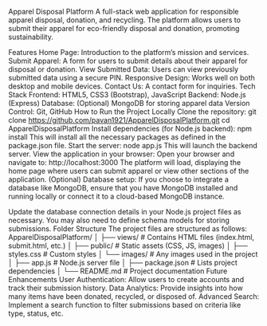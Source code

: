 Apparel Disposal Platform
A full-stack web application for responsible apparel disposal, donation, and recycling. The platform allows users to submit their apparel for eco-friendly disposal and donation, promoting sustainability.

Features
Home Page: Introduction to the platform’s mission and services.
Submit Apparel: A form for users to submit details about their apparel for disposal or donation.
View Submitted Data: Users can view previously submitted data using a secure PIN.
Responsive Design: Works well on both desktop and mobile devices.
Contact Us: A contact form for inquiries.
Tech Stack
Frontend: HTML5, CSS3 (Bootstrap), JavaScript
Backend: Node.js (Express)
Database: (Optional) MongoDB for storing apparel data
Version Control: Git, GitHub
How to Run the Project Locally
Clone the repository:
git clone https://github.com/pavan1921/ApparelDisposalPlatform.git
cd ApparelDisposalPlatform
Install dependencies (for Node.js backend):
npm install
This will install all the necessary packages as defined in the package.json file.
Start the server:
node app.js
This will launch the backend server.
View the application in your browser: Open your browser and navigate to:
http://localhost:3000
The platform will load, displaying the home page where users can submit apparel or view other sections of the application.
(Optional) Database setup: If you choose to integrate a database like MongoDB, ensure that you have MongoDB installed and running locally or connect it to a cloud-based MongoDB instance.

Update the database connection details in your Node.js project files as necessary. You may also need to define schema models for storing submissions.
Folder Structure
The project files are structured as follows:
ApparelDisposalPlatform/
│
├── views/                   # Contains HTML files (index.html, submit.html, etc.)
│
├── public/                  # Static assets (CSS, JS, images)
│   ├── styles.css           # Custom styles
│   └── images/              # Any images used in the project
│
├── app.js                   # Node.js server file
│
├── package.json             # Lists project dependencies
│
└── README.md                # Project documentation
Future Enhancements
User Authentication: Allow users to create accounts and track their submission history.
Data Analytics: Provide insights into how many items have been donated, recycled, or disposed of.
Advanced Search: Implement a search function to filter submissions based on criteria like type, status, etc.
